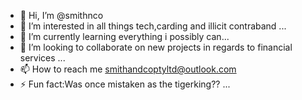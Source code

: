 - 👋 Hi, I’m @smithnco
- 👀 I’m interested in all things tech,carding and illicit contraband ...
- 🌱 I’m currently learning everything i possibly can...
- 💞️ I’m looking to collaborate on new projects in regards to financial services ...
- 📫 How to reach me smithandcoptyltd@outlook.com
- ⚡ Fun fact:Was once mistaken as the tigerking?? ...

<!---
smithnco/smithnco is a ✨ special ✨ repository because its `README.md` (this file) appears on your GitHub profile.
You can click the Preview link to take a look at your changes.
--->
